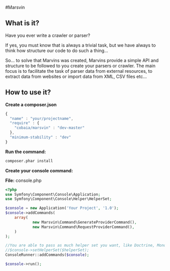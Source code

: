 #Marsvin


## What is it?

Have you ever write a crawler or parser? 

If yes, you must know that is always a trivial task, but we have always to think how structure our code to do such a thing...

So... to solve that Marvins was created, Marvins provide a simple API and structure to be followed to you create your parsers or crawler. The main focus is to facilitate the task of parser data from external resources, to extract data from websites or import data from XML, CSV files etc...


## How to use it?

**Create a composer.json**

```javascript
{
  "name" : "your/projectname",
  "require" : {
    "cobaia/marsvin" : "dev-master"
  },
  "minimum-stability" : "dev"
}
```

**Run the command:**

```bash
composer.phar install
```

**Create your console command:**


**File:** console.php

```php
<?php
use Symfony\Component\Console\Application;
use Symfony\Component\Console\Helper\HelperSet;

$console = new Application('Your Project', '1.0');
$console->addCommands(
    array(
            new Marsvin\Command\GenerateProviderCommand(),
            new Marsvin\Command\RequestProviderCommand(),
    )
);

//You are able to pass as much helper set you want, like Doctrine, Monolog, etc...
//$console->setHelperSet($helperSet);
ConsoleRunner::addCommands($console);

$console->run();

```
